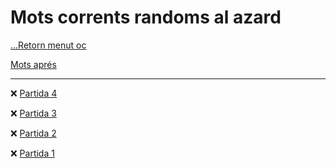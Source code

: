 # Mots corrents randoms al azard

[...Retorn menut oc](../menu_fiches.md)

[Mots aprés](./mots_appris.md)

---

:x: [Partida 4](./fiche_1/4.md)

:x: [Partida 3](./fiche_1/3.md)

:x: [Partida 2](./fiche_1/2.md)

:x: [Partida 1](./fiche_1/1.md)
